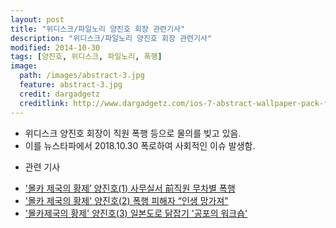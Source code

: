 ```yaml
---
layout: post
title: "위디스크/파일노리 양진호 회장 관련기사"
description: "위디스크/파일노리 양진호 회장 관련기사"
modified: 2014-10-30
tags: [양진호, 위디스크, 파일노리, 폭행]
image:
  path: /images/abstract-3.jpg
  feature: abstract-3.jpg
  credit: dargadgetz
  creditlink: http://www.dargadgetz.com/ios-7-abstract-wallpaper-pack-for-iphone-5-and-ipod-touch-retina/
---
```

- 위디스크 양진호 회장이 직원 폭행 등으로 물의를 빚고 있음.
- 이를 뉴스타파에서 2018.10.30 폭로하여 사회적인 이슈 발생함.

* 관련 기사
- ['몰카 제국의 황제’ 양진호(1) 사무실서 前직원 무차별 폭행](https://newstapa.org/43934)  
- ['몰카 제국의 황제' 양진호(2) 폭행 피해자 “인생 망가져”](https://newstapa.org/43933)  
- ['몰카제국의 황제' 양진호(3) 일본도로 닭잡기 '공포의 워크숍'](https://newstapa.org/43936)  
